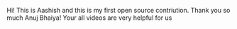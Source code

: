 Hi! This is Aashish and this is my first open source contriution. Thank you so much Anuj Bhaiya! Your all videos are very helpful for us
